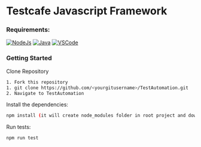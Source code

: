 # Testcafe Javascript Framework


### Requirements:
[![NodeJs](https://img.shields.io/badge/-NodeJS%20v12%20OR%20later-%23339933?logo=npm)](https://nodejs.org/en/download/)
[![Java](https://img.shields.io/badge/-Java%20JDK-%23007396?logo=java&logoColor=black&)](https://www.oracle.com/java/technologies/downloads/)
[![VSCode](https://img.shields.io/badge/-Visual%20Studio%20Code-%233178C6?logo=visual-studio-code)](https://code.visualstudio.com/download)

### Getting Started
Clone Repository
```bash
1. Fork this repository
1. git clone https://github.com/<yourgitusername>/TestAutomation.git
2. Navigate to TestAutomation
```

Install the dependencies:
```bash
npm install (it will create node_modules folder in root project and download all required dependencies)
```

Run tests:
```bash
npm run test

```
